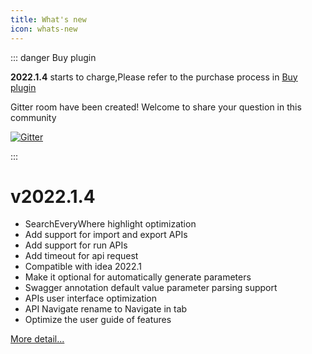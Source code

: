 ```yaml
---
title: What's new
icon: whats-new
---
```


::: danger Buy plugin

**2022.1.4** starts to charge,Please refer to the purchase process in [Buy plugin](./buy.md)

Gitter room have been created! Welcome to share your question in this community

[![Gitter](https://badges.gitter.im/fastRequest/community.svg)](https://gitter.im/fastRequest/community?utm_source=badge&utm_medium=badge&utm_campaign=pr-badge)

:::

# v2022.1.4

* SearchEveryWhere highlight optimization
* Add support for import and export APIs
* Add support for run APIs
* Add timeout for api request
* Compatible with idea 2022.1
* Make it optional for automatically generate parameters
* Swagger annotation default value parameter parsing support
* APIs user interface optimization
* API Navigate rename to Navigate in tab
* Optimize the user guide of features

[More detail...](./history.md)